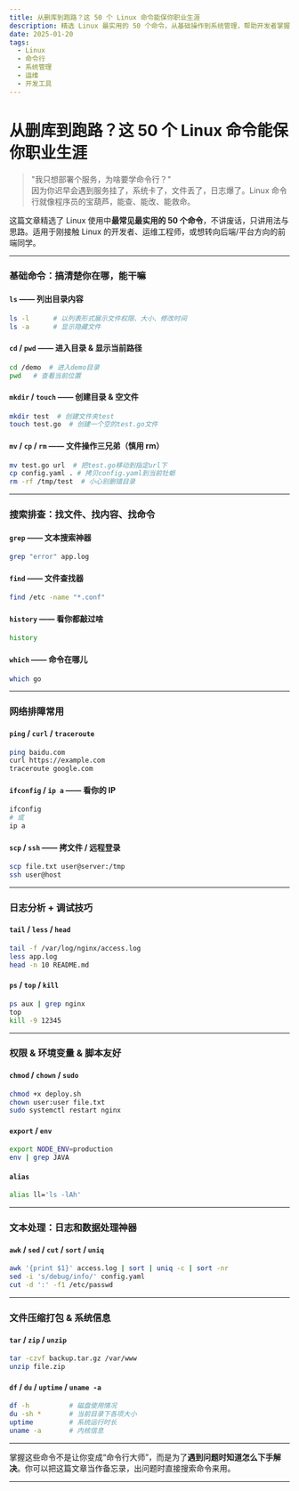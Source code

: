 ```yaml
---
title: 从删库到跑路？这 50 个 Linux 命令能保你职业生涯
description: 精选 Linux 最实用的 50 个命令，从基础操作到系统管理，帮助开发者掌握命令行核心技能
date: 2025-01-20
tags:
  - Linux
  - 命令行
  - 系统管理
  - 运维
  - 开发工具
---
```


# 从删库到跑路？这 50 个 Linux 命令能保你职业生涯

> "我只想部署个服务，为啥要学命令行？"\
> 因为你迟早会遇到服务挂了，系统卡了，文件丢了，日志爆了。Linux 命令行就像程序员的宝葫芦，能查、能改、能救命。

这篇文章精选了 Linux 使用中**最常见最实用的 50 个命令**，不讲废话，只讲用法与思路。适用于刚接触 Linux 的开发者、运维工程师，或想转向后端/平台方向的前端同学。

---

### 基础命令：搞清楚你在哪，能干嘛

#### `ls` —— 列出目录内容

```bash
ls -l      # 以列表形式展示文件权限、大小、修改时间
ls -a      # 显示隐藏文件
```

#### `cd` / `pwd` —— 进入目录 & 显示当前路径

```bash
cd /demo  # 进入demo目录
pwd   # 查看当前位置
```

#### `mkdir` / `touch` —— 创建目录 & 空文件

```bash
mkdir test  # 创建文件夹test
touch test.go  # 创建一个空的test.go文件
```

#### `mv` / `cp` / `rm` —— 文件操作三兄弟（慎用 rm）

```bash
mv test.go url  # 把test.go移动到指定url下
cp config.yaml . # 拷贝config.yaml到当前牡蛎
rm -rf /tmp/test  # 小心别删错目录
```

---

### 搜索排查：找文件、找内容、找命令

#### `grep` —— 文本搜索神器

```bash
grep "error" app.log
```

#### `find` —— 文件查找器

```bash
find /etc -name "*.conf"
```

#### `history` —— 看你都敲过啥

```bash
history
```

#### `which` —— 命令在哪儿

```bash
which go
```

---

### 网络排障常用

#### `ping` / `curl` / `traceroute`

```bash
ping baidu.com
curl https://example.com
traceroute google.com
```

#### `ifconfig` / `ip a` —— 看你的 IP

```bash
ifconfig
# 或
ip a
```

#### `scp` / `ssh` —— 拷文件 / 远程登录

```bash
scp file.txt user@server:/tmp
ssh user@host
```

---

### 日志分析 + 调试技巧

#### `tail` / `less` / `head`

```bash
tail -f /var/log/nginx/access.log
less app.log
head -n 10 README.md
```

#### `ps` / `top` / `kill`

```bash
ps aux | grep nginx
top
kill -9 12345
```

---

### 权限 & 环境变量 & 脚本友好

#### `chmod` / `chown` / `sudo`

```bash
chmod +x deploy.sh
chown user:user file.txt
sudo systemctl restart nginx
```

#### `export` / `env`

```bash
export NODE_ENV=production
env | grep JAVA
```

#### `alias`

```bash
alias ll='ls -lAh'
```

---

### 文本处理：日志和数据处理神器

#### `awk` / `sed` / `cut` / `sort` / `uniq`

```bash
awk '{print $1}' access.log | sort | uniq -c | sort -nr
sed -i 's/debug/info/' config.yaml
cut -d ':' -f1 /etc/passwd
```

---

### 文件压缩打包 & 系统信息

#### `tar` / `zip` / `unzip`

```bash
tar -czvf backup.tar.gz /var/www
unzip file.zip
```

#### `df` / `du` / `uptime` / `uname -a`

```bash
df -h          # 磁盘使用情况
du -sh *       # 当前目录下各项大小
uptime         # 系统运行时长
uname -a       # 内核信息
```

---

掌握这些命令不是让你变成“命令行大师”，而是为了**遇到问题时知道怎么下手解决**。你可以把这篇文章当作备忘录，出问题时直接搜索命令来用。

---
